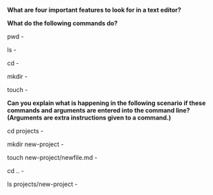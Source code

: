 **What are four important features to look for in a text editor?**


**What do the following commands do?**

pwd - 

ls - 

cd - 

mkdir - 

touch - 

**Can you explain what is happening in the following scenario if these commands and arguments are entered into the command line? (Arguments are extra instructions given to a command.)**

cd projects - 

mkdir new-project - 

touch new-project/newfile.md - 

cd .. - 

ls projects/new-project - 
